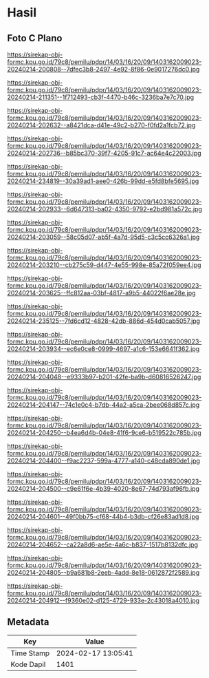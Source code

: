 # Hasil

## Foto C Plano

https://sirekap-obj-formc.kpu.go.id/79c8/pemilu/pdpr/14/03/16/20/09/1403162009023-20240214-200808--7dfec3b8-2497-4e92-8f86-0e9017276dc0.jpg

https://sirekap-obj-formc.kpu.go.id/79c8/pemilu/pdpr/14/03/16/20/09/1403162009023-20240214-211351--1f712493-cb3f-4470-b46c-3236ba7e7c70.jpg

https://sirekap-obj-formc.kpu.go.id/79c8/pemilu/pdpr/14/03/16/20/09/1403162009023-20240214-202632--a8421dca-d41e-49c2-b270-f0fd2a1fcb72.jpg

https://sirekap-obj-formc.kpu.go.id/79c8/pemilu/pdpr/14/03/16/20/09/1403162009023-20240214-202736--b85bc370-39f7-4205-91c7-ac64e4c22003.jpg

https://sirekap-obj-formc.kpu.go.id/79c8/pemilu/pdpr/14/03/16/20/09/1403162009023-20240214-234819--30a39ad1-aee0-426b-99dd-e5fd8bfe5695.jpg

https://sirekap-obj-formc.kpu.go.id/79c8/pemilu/pdpr/14/03/16/20/09/1403162009023-20240214-202933--6d647313-ba02-4350-9792-e2bd981a572c.jpg

https://sirekap-obj-formc.kpu.go.id/79c8/pemilu/pdpr/14/03/16/20/09/1403162009023-20240214-203059--58c05d07-ab5f-4a7d-95d5-c3c5cc6326a1.jpg

https://sirekap-obj-formc.kpu.go.id/79c8/pemilu/pdpr/14/03/16/20/09/1403162009023-20240214-203210--cb275c59-d447-4e55-998e-85a72f059ee4.jpg

https://sirekap-obj-formc.kpu.go.id/79c8/pemilu/pdpr/14/03/16/20/09/1403162009023-20240214-203625--ffc812aa-03bf-4817-a9b5-44022f6ae28e.jpg

https://sirekap-obj-formc.kpu.go.id/79c8/pemilu/pdpr/14/03/16/20/09/1403162009023-20240214-235125--7fd6cd12-4828-42db-886d-454d0cab5057.jpg

https://sirekap-obj-formc.kpu.go.id/79c8/pemilu/pdpr/14/03/16/20/09/1403162009023-20240214-203934--ec6e0ce8-0999-4697-a1c6-153e6641f362.jpg

https://sirekap-obj-formc.kpu.go.id/79c8/pemilu/pdpr/14/03/16/20/09/1403162009023-20240214-204048--e9333b97-b201-42fe-ba9b-d60816526247.jpg

https://sirekap-obj-formc.kpu.go.id/79c8/pemilu/pdpr/14/03/16/20/09/1403162009023-20240214-204147--74c1e0c4-b7db-44a2-a5ca-2bee068d857c.jpg

https://sirekap-obj-formc.kpu.go.id/79c8/pemilu/pdpr/14/03/16/20/09/1403162009023-20240214-204250--b4ea6d4b-04e8-41f6-9ce6-b519522c785b.jpg

https://sirekap-obj-formc.kpu.go.id/79c8/pemilu/pdpr/14/03/16/20/09/1403162009023-20240214-204400--f9ac2237-599a-4777-a140-c48cda890de1.jpg

https://sirekap-obj-formc.kpu.go.id/79c8/pemilu/pdpr/14/03/16/20/09/1403162009023-20240214-204500--c9e61f6e-4b39-4020-8e67-74d793af96fb.jpg

https://sirekap-obj-formc.kpu.go.id/79c8/pemilu/pdpr/14/03/16/20/09/1403162009023-20240214-204601--49f0bb75-cf68-44b4-b3db-cf26e83ad1d8.jpg

https://sirekap-obj-formc.kpu.go.id/79c8/pemilu/pdpr/14/03/16/20/09/1403162009023-20240214-204652--ca22a8d6-ae5e-4a6c-b837-1517b8132dfc.jpg

https://sirekap-obj-formc.kpu.go.id/79c8/pemilu/pdpr/14/03/16/20/09/1403162009023-20240214-204805--b9a681b8-2eeb-4add-8e18-0612872f2589.jpg

https://sirekap-obj-formc.kpu.go.id/79c8/pemilu/pdpr/14/03/16/20/09/1403162009023-20240214-204912--f9360e02-d125-4729-933e-2c43018a4010.jpg


## Metadata

| Key        | Value               |
| ---------- | ------------------- |
| Time Stamp | 2024-02-17 13:05:41 |
| Kode Dapil | 1401                |



